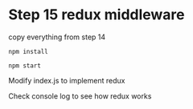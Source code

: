# Step 15 redux middleware

copy everything from step 14

`npm install`

`npm start`

Modify index.js to implement redux

Check console log to see how redux works

